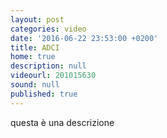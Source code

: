 ```yaml
---
layout: post
categories: video
date: '2016-06-22 23:53:00 +0200'
title: ADCI
home: true
description: null
videourl: 201015630
sound: null
published: true
---
```


questa è una descrizione

